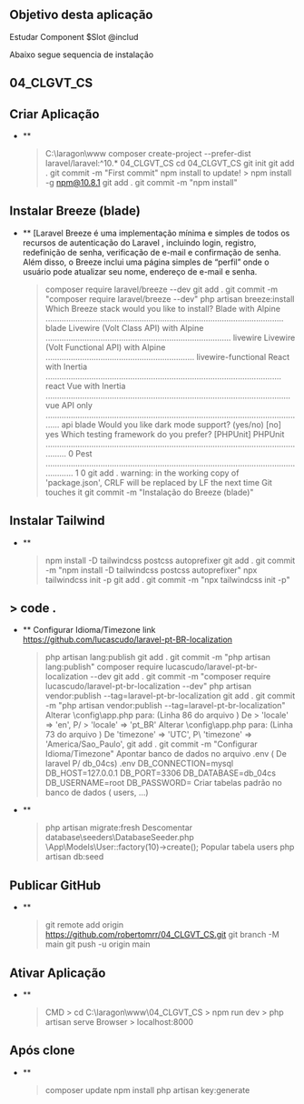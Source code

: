 ## Objetivo desta aplicação
<p>Estudar Component $Slot @includ</p>
<p> Abaixo segue sequencia de instalação</p>

## 04_CLGVT_CS

## Criar Aplicação 
- **
	> C:\laragon\www
	> composer create-project --prefer-dist laravel/laravel:^10.* 04_CLGVT_CS
	> cd 04_CLGVT_CS
	> git init
	> git add .
	> git commit -m "First commit" 
	> npm install
		to update!
		> npm install -g npm@10.8.1 
	> git add .
	> git commit -m "npm install" 
## Instalar Breeze (blade)
- ** [Laravel Breeze é uma implementação mínima e simples de todos os recursos de autenticação do Laravel , incluindo login, registro, redefinição de senha, verificação de e-mail e confirmação de senha. 
	  Além disso, o Breeze inclui uma página simples de “perfil” onde o usuário pode atualizar seu nome, endereço de e-mail e senha.
	> composer require laravel/breeze --dev
	> git add .
	> git commit -m "composer require laravel/breeze --dev" 
	> php artisan breeze:install
		Which Breeze stack would you like to install?
			Blade with Alpine ........................................................................................................ blade
			Livewire (Volt Class API) with Alpine ................................................................................. livewire
			Livewire (Volt Functional API) with Alpine ................................................................. livewire-functional
			React with Inertia ....................................................................................................... react
			Vue with Inertia ........................................................................................................... vue
			API only ................................................................................................................... api
	> blade
		 Would you like dark mode support? (yes/no) [no]
	> yes
		Which testing framework do you prefer? [PHPUnit]
			PHPUnit ...................................................................................................................... 0
			Pest ......................................................................................................................... 1
	> 0
	> git add .
		warning: in the working copy of 'package.json', CRLF will be replaced by LF the next time Git touches it
	> git commit -m "Instalação do Breeze (blade)" 
## Instalar Tailwind
- ** 
	> npm install -D tailwindcss postcss autoprefixer
	> git add .
	> git commit -m "npm install -D tailwindcss postcss autoprefixer" 
	> npx tailwindcss init -p
	> git add .
	> git commit -m "npx tailwindcss init -p" 
## > code .
- **
	Configurar Idioma/Timezone
		link
			https://github.com/lucascudo/laravel-pt-BR-localization
    > php artisan lang:publish
	> git add .
	> git commit -m "php artisan lang:publish" 
	> composer require lucascudo/laravel-pt-br-localization --dev
	> git add .
	> git commit -m "composer require lucascudo/laravel-pt-br-localization --dev" 
	> php artisan vendor:publish --tag=laravel-pt-br-localization
	> git add .
	> git commit -m "php artisan vendor:publish --tag=laravel-pt-br-localization" 
		Alterar \config\app.php para: (Linha 86 do arquivo )
			De > 'locale' => 'en',
			P/ > 'locale' => 'pt_BR'
		Alterar \config\app.php para: (Linha 73 do arquivo )
			De 'timezone' => 'UTC',
			P\ 'timezone' => 'America/Sao_Paulo',
	> git add .
	> git commit -m "Configurar Idioma/Timezone" 
	Apontar banco de dados no arquivo .env ( De laravel P/ db_04cs)
		.env
		DB_CONNECTION=mysql
		DB_HOST=127.0.0.1
		DB_PORT=3306
		DB_DATABASE=db_04cs
		DB_USERNAME=root
		DB_PASSWORD=
	Criar tabelas padrão no banco de dados ( users, ...)
- **    
	> php artisan migrate:fresh
	Descomentar database\seeders\DatabaseSeeder.php
	 	\App\Models\User::factory(10)->create();
	Popular tabela users
	> php artisan db:seed
## Publicar GitHub
- **
	> git remote add origin https://github.com/robertomrr/04_CLGVT_CS.git
	> git branch -M main
	> git push -u origin main
## Ativar Aplicação
- **
	> CMD 
		> cd C:\laragon\www\04_CLGVT_CS
		> npm run dev
		> php artisan serve
	> Browser
		> localhost:8000
## Após clone
- **
	> composer update
	> npm install
	> php artisan key:generate